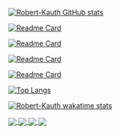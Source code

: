 [![Robert-Kauth GitHub stats](https://github-readme-stats.vercel.app/api?username=Robert-Kauth&count_private=true&show_icons=true&theme=ocean_dark)](https://github.com/anuraghazra/github-readme-stats)

[![Readme Card](https://github-readme-stats.vercel.app/api/pin/?username=Robert-Kauth&repo=Antinote)](https://github.com/Robert-Kauth/Antinote)

[![Readme Card](https://github-readme-stats.vercel.app/api/pin/?username=Robert-Kauth&repo=DepthChart)](https://github.com/Robert-Kauth/DepthChart)

[![Readme Card](https://github-readme-stats.vercel.app/api/pin/?username=anndonnelly&repo=Speak-Easy)](https://github.com/anndonnelly/Speak-Easy)

[![Readme Card](https://github-readme-stats.vercel.app/api/pin/?username=mkoerner570&repo=goodreads-express-project)](https://github.com/mkoerner570/goodreads-express-project)

[![Top Langs](https://github-readme-stats.vercel.app/api/top-langs/?username=Robert-Kauth)](https://github.com/anuraghazra/github-readme-stats)

[![Robert-Kauth wakatime stats](https://github-readme-stats.vercel.app/api/wakatime?username=RobKauth)](https://github.com/anuraghazra/github-readme-stats)

<a href="https://github.com/Robert-Kauth/Antinote">
  <img align="center" src="https://github-readme-stats.vercel.app/api/pin/?username=Robert-Kauth&repo=Antinote" />
</a>
<a href="https://github.com/Robert-Kauth/DepthChart">
  <img align="center" src="https://github-readme-stats.vercel.app/api/pin/?username=Robert-Kauth&repo=DepthChart" />
</a>

<a href="https://github.com/anndonnelly/Speak-Easy">
  <img align="center" src="https://github-readme-stats.vercel.app/api/pin/?username=anndonnelly&repo=Speak-Easy" />
</a>
<a href="https://github.com/mkoerner570/goodreads-express-project">
  <img align="center" src="https://github-readme-stats.vercel.app/api/pin/?username=mkoerner570&repo=goodreads-express-project" />
</a>
